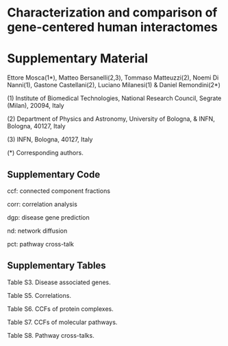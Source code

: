 # Characterization and comparison of gene-centered human interactomes
# Supplementary Material

Ettore Mosca(1*), Matteo Bersanelli(2,3), Tommaso Matteuzzi(2), Noemi Di Nanni(1), Gastone Castellani(2), Luciano Milanesi(1) & Daniel Remondini(2*)

(1) Institute of Biomedical Technologies, National Research Council, Segrate (Milan), 20094, Italy

(2) Department of Physics and Astronomy, University of Bologna, & INFN, Bologna, 40127, Italy

(3) INFN, Bologna, 40127, Italy

(*) Corresponding authors.

## Supplementary Code
ccf: connected component fractions

corr: correlation analysis

dgp: disease gene prediction

nd: network diffusion

pct: pathway cross-talk

## Supplementary Tables
Table S3. Disease associated genes.

Table S5. Correlations.

Table S6. CCFs of protein complexes.

Table S7. CCFs of molecular pathways.

Table S8. Pathway cross-talks.

